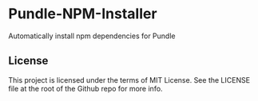 # Pundle-NPM-Installer

Automatically install npm dependencies for Pundle

## License

This project is licensed under the terms of MIT License. See the LICENSE file at the root of the Github repo for more info.
